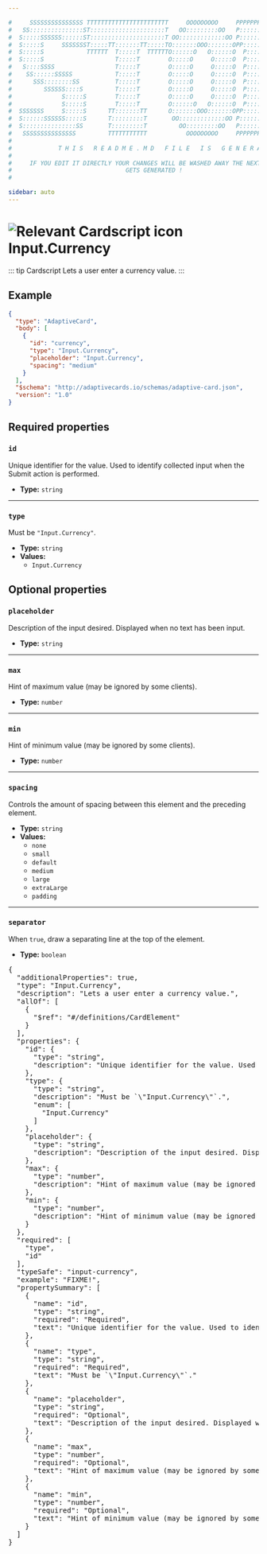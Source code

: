 ```yaml
---

#     SSSSSSSSSSSSSSS TTTTTTTTTTTTTTTTTTTTTTT     OOOOOOOOO     PPPPPPPPPPPPPPPPP    !!!  
#   SS:::::::::::::::ST:::::::::::::::::::::T   OO:::::::::OO   P::::::::::::::::P  !!:!! 
#  S:::::SSSSSS::::::ST:::::::::::::::::::::T OO:::::::::::::OO P::::::PPPPPP:::::P !:::! 
#  S:::::S     SSSSSSST:::::TT:::::::TT:::::TO:::::::OOO:::::::OPP:::::P     P:::::P!:::! 
#  S:::::S            TTTTTT  T:::::T  TTTTTTO::::::O   O::::::O  P::::P     P:::::P!:::! 
#  S:::::S                    T:::::T        O:::::O     O:::::O  P::::P     P:::::P!:::! 
#   S::::SSSS                 T:::::T        O:::::O     O:::::O  P::::PPPPPP:::::P !:::! 
#    SS::::::SSSSS            T:::::T        O:::::O     O:::::O  P:::::::::::::PP  !:::! 
#      SSS::::::::SS          T:::::T        O:::::O     O:::::O  P::::PPPPPPPPP    !:::! 
#         SSSSSS::::S         T:::::T        O:::::O     O:::::O  P::::P            !:::! 
#              S:::::S        T:::::T        O:::::O     O:::::O  P::::P            !!:!! 
#              S:::::S        T:::::T        O::::::O   O::::::O  P::::P             !!!   
#  SSSSSSS     S:::::S      TT:::::::TT      O:::::::OOO:::::::OPP::::::PP                 
#  S::::::SSSSSS:::::S      T:::::::::T       OO:::::::::::::OO P::::::::P           !!!  
#  S:::::::::::::::SS       T:::::::::T         OO:::::::::OO   P::::::::P          !!:!! 
#   SSSSSSSSSSSSSSS         TTTTTTTTTTT           OOOOOOOOO     PPPPPPPPPP           !!!  
#                                                                                          
#             T H I S   R E A D M E . M D   F I L E   I S   G E N E R A T E D !           
#                                                                                         
#     IF YOU EDIT IT DIRECTLY YOUR CHANGES WILL BE WASHED AWAY THE NEXT TIME THIS FILE  
#                                GETS GENERATED !
#                                                                                         

sidebar: auto
---
```


# <img class="header-prefix-icon" :src="$withBase('/cardscript-assets/icons/24dp/input-currency.svg')" alt="Relevant Cardscript icon">Input.Currency

::: tip Cardscript
Lets a user enter a currency value.
:::

## Example

``` json
{
  "type": "AdaptiveCard",
  "body": [
    {
      "id": "currency",
      "type": "Input.Currency",
      "placeholder": "Input.Currency",
      "spacing": "medium"
    }
  ],
  "$schema": "http://adaptivecards.io/schemas/adaptive-card.json",
  "version": "1.0"
}
```

## Required properties

### `id`

Unique identifier for the value. Used to identify collected input when the Submit action is performed.

* **Type:** `string`

----

### `type`

Must be `"Input.Currency"`.

* **Type:** `string`
* **Values:**
  * `Input.Currency`

## Optional properties

### `placeholder`

Description of the input desired. Displayed when no text has been input.

* **Type:** `string`

----

### `max`

Hint of maximum value (may be ignored by some clients).

* **Type:** `number`

----

### `min`

Hint of minimum value (may be ignored by some clients).

* **Type:** `number`

----

### `spacing`

Controls the amount of spacing between this element and the preceding element.

* **Type:** `string`
* **Values:**
  * `none`
  * `small`
  * `default`
  * `medium`
  * `large`
  * `extraLarge`
  * `padding`

----

### `separator`

When `true`, draw a separating line at the top of the element.

* **Type:** `boolean`



<pre>
{
  "additionalProperties": true,
  "type": "Input.Currency",
  "description": "Lets a user enter a currency value.",
  "allOf": [
    {
      "$ref": "#/definitions/CardElement"
    }
  ],
  "properties": {
    "id": {
      "type": "string",
      "description": "Unique identifier for the value. Used to identify collected input when the Submit action is performed."
    },
    "type": {
      "type": "string",
      "description": "Must be `\"Input.Currency\"`.",
      "enum": [
        "Input.Currency"
      ]
    },
    "placeholder": {
      "type": "string",
      "description": "Description of the input desired. Displayed when no text has been input."
    },
    "max": {
      "type": "number",
      "description": "Hint of maximum value (may be ignored by some clients)."
    },
    "min": {
      "type": "number",
      "description": "Hint of minimum value (may be ignored by some clients)."
    }
  },
  "required": [
    "type",
    "id"
  ],
  "typeSafe": "input-currency",
  "example": "FIXME!",
  "propertySummary": [
    {
      "name": "id",
      "type": "string",
      "required": "Required",
      "text": "Unique identifier for the value. Used to identify collected input when the Submit action is performed."
    },
    {
      "name": "type",
      "type": "string",
      "required": "Required",
      "text": "Must be `\"Input.Currency\"`."
    },
    {
      "name": "placeholder",
      "type": "string",
      "required": "Optional",
      "text": "Description of the input desired. Displayed when no text has been input."
    },
    {
      "name": "max",
      "type": "number",
      "required": "Optional",
      "text": "Hint of maximum value (may be ignored by some clients)."
    },
    {
      "name": "min",
      "type": "number",
      "required": "Optional",
      "text": "Hint of minimum value (may be ignored by some clients)."
    }
  ]
}
</pre>

